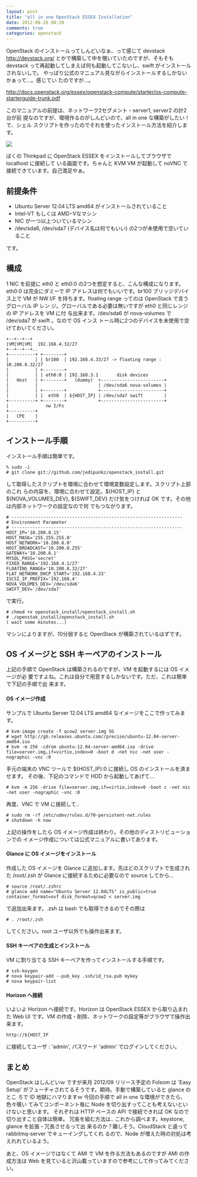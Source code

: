 ```yaml
---
layout: post
title: "all in one OpenStack ESSEX Installation"
date: 2012-08-26 00:20
comments: true
categories: openstack
---
```

OpenStack のインストールってしんどいなぁ、って感じて devstack
<http://devstack.org/> とかで構築して中を覗いていたのですが、そもそも devstack
って再起動してしまえば何も起動してこないし、swift がインストールされないしで。
やっぱり公式のマニュアル見ながらインストールするしかないかぁって...。感じてい
たのですが...。

<http://docs.openstack.org/essex/openstack-compute/starter/os-compute-starterguide-trunk.pdf>

このマニュアルの前提は、ネットワーク2セグメント・server1, server2 の計2台が前
提なのですが、環境作るのがしんどいので、all in one な構築がしたい！で、シェル
スクリプトを作ったのでそれを使ったインストール方法を紹介します。

<img src="http://jedipunkz.github.com/pix/openstack_thinkpad.jpg">

ぼくの Thinkpad に OpenStack ESSEX をインストールしてブラウザで localhost に接続して
いる画面です。ちゃんと KVM VM が起動して noVNC で接続できています。自己満足やぁ。

前提条件
----

* Ubuntu Server 12.04 LTS amd64 がインストールされていること
* Intel-VT もしくは AMD−Vなマシン
* NIC が一つ以上ついているマシン
* /dev/sda6, /dev/sda7 (デバイス名は何でもいい) の2つが未使用で空いていること

です。

構成
----

1 NIC を前提に eth0 と eth0:0 の2つを想定すると、こんな構成になります。eth0:0
は完全にダミーで IP アドレスは何でもいいです。br100 ブリッジデバイス上で VM が
NW I/F を持ちます。floating range ってのは OpenStack で言うグローバル IP レン
ジ。グローバルである必要は無いですが eth0 と同じレンジの IP アドレスを VM に付
与出来ます。/dev/sda6 が nova-volumes で /dev/sda7 が swift 。なので OS インス
トール時に2つのデバイスを未使用で空けておいてください。

    +--+--+--+
    |VM|VM|VM|  192.168.4.32/27
    +--+--+--+..
    +----------+ +--------+
    |          | | br100  | 192.168.4.33/27 -> floating range : 10.200.8.32/27
    |          | +--------+
    |          | | eth0:0 | 192.168.3.1       disk devices
    |   Host   | +--------+   (dummy)  +------------------------+
    |          |                       | /dev/sda6 nova-volumes |
    |          | +--------+            +------------------------+
    |          | |  eth0  | ${HOST_IP} | /dev/sda7 swift        |
    +----------+ +--------+            +------------------------+
    |              nw I/Fs
    +----------+
    |   CPE    |
    +----------+

インストール手順
-----

インストール手順は簡単です。

    % sudo -i
    # git clone git://github.com/jedipunkz/openstack_install.git

して取得したスクリプトを環境に合わせて環境変数設定します。スクリプト上部のこれ
らの内容を、環境に合わせて設定。${HOST_IP} と ${NOVA_VOLUMES_DEV},
${SWIFT_DEV} だけ気をつければ OK です。その他は内部ネットワークの設定なので何
でもつながります。

    # -----------------------------------------------------------------
	# Environment Parameter
	# -----------------------------------------------------------------
	HOST_IP='10.200.8.15'
	HOST_MASK='255.255.255.0'
	HOST_NETWORK='10.200.8.0'
	HOST_BROADCAST='10.200.8.255'
	GATEWAY='10.200.8.1'
	MYSQL_PASS='secret'
	FIXED_RANGE='192.168.4.1/27'
	FLOATING_RANGE='10.200.8.32/27'
	FLAT_NETWORK_DHCP_START='192.168.4.33'
	ISCSI_IP_PREFIX='192.168.4'
	NOVA_VOLUMES_DEV='/dev/sda6'
	SWIFT_DEV='/dev/sda7'

で実行。

    # chmod +x openstack_install/openstack_install.sh
    # ./openstak_install/openstack_install.sh
    ( wait some minutes...)

マシンによりますが、10分弱すると OpenStack が構築されているはずです。

OS イメージと SSH キーペアのインストール
----

上記の手順で OpenStack は構築されるのですが、VM を起動するには OS イメージが必
要ですよね。これは自分で用意するしかないです。ただ、これは簡単で下記の手順で出
来ます。

#### OS イメージ作成

サンプルで Ubuntu Server 12.04 LTS amd64 なイメージをここで作ってみます。

    # kvm-image create -f qcow2 server.img 5G
    # wget http://gb.releases.ubuntu.com//precise/ubuntu-12.04-server-amd64.iso
    # kvm -m 256 -cdrom ubuntu-12.04-server-amd64.iso -drive file=server.img,if=virtio,index=0 -boot d -net nic -net user -nographic -vnc :0

手元の端末の VNC ツールで ${HOST_IP}:0 に接続し OS のインストールを済ませます。
その後、下記のコマンドで HDD から起動してあげて...

    # kvm -m 256 -drive file=server.img,if=virtio,index=0 -boot c -net nic -net user -nographic -vnc :0

再度、VNC で VM に接続して..

    # sudo rm -rf /etc/udev/rules.d/70-persistent-net.rules
    # shutdown -h now

上記の操作をしたら OS イメージ作成は終わり。その他のディストリビューションでの
イメージ作成については公式マニュアルに書いてあります。

#### Glance に OS イメージをインストール

作成した OS イメージを Glance に追加します。先ほどのスクリプトで生成された
/root/.zsh が Glance に接続するために必要なので source してから...

    # source /root/.zshrc
	# glance add name="Ubuntu Server 12.04LTS" is_public=true container_format=ovf disk_format=qcow2 < server.img

で追加出来ます。.zsh は bash でも取得できるのでその際は

    # . /root/.zsh

してください。root ユーザ以外でも操作出来ます。

#### SSH キーペアの生成とインストール

VM に割り当てる SSH キーペアを作ってインストールする手順です。

    # ssh-keygen
	# nova keypair-add --pub_key .ssh/id_rsa.pub mykey
	# nova keypair-list

#### Horizon へ接続

いよいよ Horizon へ接続です。Horizon は OpenStack ESSEX から取り込まれた Web
UI です。VM の作成・削除、ネットワークの設定等がブラウザで操作出来ます。

    http://${HOST_IP

に接続してユーザ : 'admin', パスワード 'admin' でログインしてください。

まとめ
----

OpenStack はしんどいｗ ですが来月 2012/09 リリース予定の Folsom は 'Easy
Setup' がフューチャされてるそうです。期待。手動で構築していると glance のとこ
ろで ID 地獄にハマりますｗ 今回の手順で all in one な環境ができたら、色々覗い
てみてコンポーネント毎に Node を切り出すってことも考えないといけないと思います。
それぞれは HTTP ベースの API で接続できれば OK なので切り出すこと自体は簡単。
冗長を組む方法は.. これから調べます。keystone, glance を拡張・冗長させるって出
来るのか？難しそう。CloudStack と違って rabbitmq-server でキューイングしてくれ
るので、Node が増えた時の対処は考えれれているよう。

あと、OS イメージではなくて AMI で VM を作る方法もあるのですが AMI の作成方法は Web
を見ていると沢山載っていますので参考にして作ってみてください。

